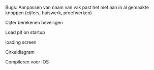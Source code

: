 Bugs:
Aanpassen van naam van vak past het niet aan in al gemaakte knoppen (cijfers, huiswerk, proefwerken)

Cijfer berekenen beveiligen

Load plt on startup

loading screen

Cirkeldiagram

Compileren voor IOS